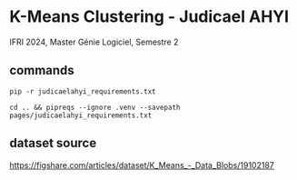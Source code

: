 # K-Means Clustering - Judicael AHYI
IFRI 2024, Master Génie Logiciel, Semestre 2

## commands

````shell
pip -r judicaelahyi_requirements.txt
````

````shell
cd .. && pipreqs --ignore .venv --savepath pages/judicaelahyi_requirements.txt
````

## dataset source

https://figshare.com/articles/dataset/K_Means_-_Data_Blobs/19102187

